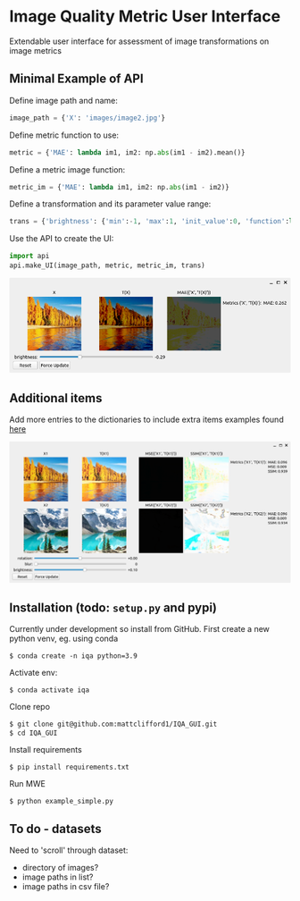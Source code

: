 # Image Quality Metric User Interface
Extendable user interface for assessment of image transformations on image metrics

## Minimal Example of API
Define image path and name:
```python
image_path = {'X': 'images/image2.jpg'}
```
Define metric function to use:
```python
metric = {'MAE': lambda im1, im2: np.abs(im1 - im2).mean()}
```
Define a metric image function:
```python
metric_im = {'MAE': lambda im1, im2: np.abs(im1 - im2)}
```
Define a transformation and its parameter value range:
```python
trans = {'brightness': {'min':-1, 'max':1, 'init_value':0, 'function':lambda im, val: np.clip(im + val, 0, 1)}}
```
Use the API to create the UI:
```python
import api
api.make_UI(image_path, metric, metric_im, trans)
```
![Alt text](images/ui-simple.png?raw=true "Simple UI")

## Additional items
Add more entries to the dictionaries to include extra items examples found [here](examples/multiple.py)

![Alt text](images/ui-multi.png?raw=true "Multi UI")


## Installation (todo: `setup.py` and pypi)
Currently under development so install from GitHub. First create a new python venv, eg. using conda
```
$ conda create -n iqa python=3.9
```
Activate env:
```
$ conda activate iqa
```
Clone repo
```
$ git clone git@github.com:mattclifford1/IQA_GUI.git
$ cd IQA_GUI
```
Install requirements
```
$ pip install requirements.txt
```
Run MWE
```
$ python example_simple.py
```

## To do - datasets
Need to 'scroll' through dataset:
  - directory of images?
  - image paths in list?
  - image paths in csv file?
